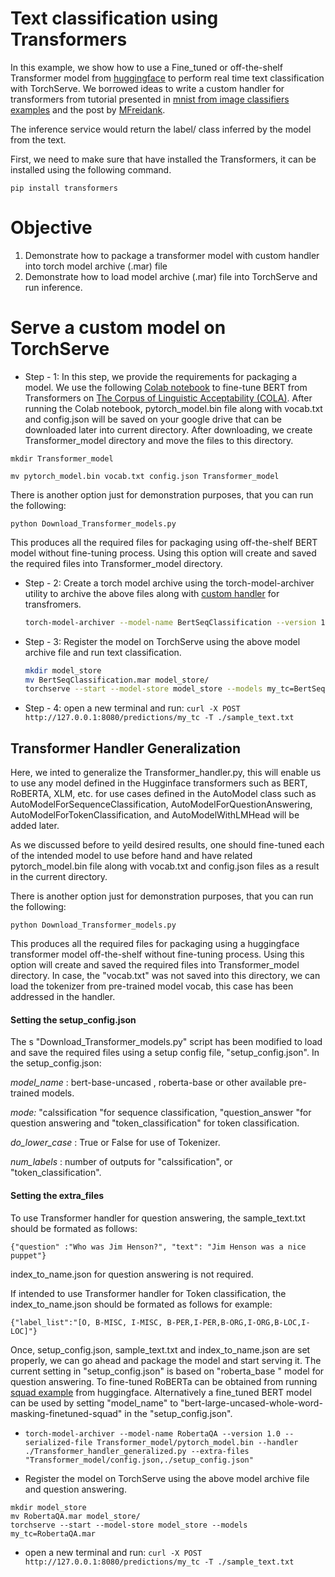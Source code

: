 # Text classification using Transformers

In this example, we show how to use a Fine_tuned or off-the-shelf Transformer model from [huggingface](https://huggingface.co/transformers/index.html) to perform real time text classification with TorchServe. We borrowed ideas to write a custom handler for transformers from tutorial presented in [mnist from image classifiers examples](https://github.com/pytorch/serve/tree/master/examples/image_classifier/mnist) and the post by [MFreidank](https://medium.com/analytics-vidhya/deploy-huggingface-s-bert-to-production-with-pytorch-serve-27b068026d18).

The inference service would return the label/ class inferred by the model from the text.

First, we need to make sure that have installed the Transformers, it can be installed using the following  command.

 `pip install transformers`

# Objective
1. Demonstrate how to package a transformer model with custom handler into torch model archive (.mar) file
2. Demonstrate how to load model archive (.mar) file into TorchServe and run inference.

# Serve a custom model on TorchServe

 * Step - 1: In this step, we provide the requirements for packaging a model. We use the following [Colab notebook](https://drive.google.com/open?id=1p3v-JjNi8xfE8vGd-Jhzisi1ztNLdbTb) to fine-tune BERT from Transformers on [The Corpus of Linguistic Acceptability (COLA)](https://nyu-mll.github.io/CoLA/). After running the Colab notebook, pytorch_model.bin file along with vocab.txt and config.json will be saved on your google drive that can be downloaded later into current directory. After downloading, we create Transformer_model directory and move the files to this directory.

 `mkdir Transformer_model`

 `mv pytorch_model.bin vocab.txt config.json Transformer_model`

 There is another option just for demonstration purposes, that you can run the following:

`python Download_Transformer_models.py`

 This produces all the required files for packaging using off-the-shelf BERT model without fine-tuning process. Using this option will create and saved the required files into Transformer_model directory.

 * Step - 2: Create a torch model archive using the torch-model-archiver utility to archive the above files along with [custom handler](Transformers_handler.py) for transfromers.

    ```bash
    torch-model-archiver --model-name BertSeqClassification --version 1.0 --serialized-file Transformer_model/pytorch_model.bin --handler ./Transformers_handler.py --extra-files "./index_to_name.json,Transformer_model/vocab.txt,Transformer_model/config.json"
    ```

 * Step - 3: Register the model on TorchServe using the above model archive file and run text classification.

    ```bash
    mkdir model_store
    mv BertSeqClassification.mar model_store/
    torchserve --start --model-store model_store --models my_tc=BertSeqClassification.mar

    ```
* Step - 4: open a new terminal and run:
`curl -X POST http://127.0.0.1:8080/predictions/my_tc -T ./sample_text.txt`

## Transformer Handler Generalization

Here, we inted to generalize the Transformer_handler.py, this will enable us to use any model defined in the Hugginface transformers such as BERT, RoBERTA, XLM, etc. for use cases defined in the AutoModel class such as AutoModelForSequenceClassification, AutoModelForQuestionAnswering, AutoModelForTokenClassification, and AutoModelWithLMHead will be added later. 

As we discussed before to yeild desired results, one should fine-tuned each of the intended model to use before hand and have related  pytorch_model.bin file along with vocab.txt and config.json files as a result in the current directory. 

There is another option just for demonstration purposes, that you can run the following:

`python Download_Transformer_models.py`

This produces all the required files for packaging using a huggingface transformer model off-the-shelf without fine-tuning process. Using this option will create and saved the required files into Transformer_model directory. In case, the "vocab.txt" was not saved into this directory, we can load the tokenizer from pre-trained model vocab, this case has been addressed in the handler. 

#### Setting the setup_config.json

The s "Download_Transformer_models.py" script has been modified to load and save the required files using a setup config file, "setup_config.json". In the setup_config.json:

*model_name* : bert-base-uncased , roberta-base or other available pre-trained models.

*mode:* "calssification "for sequence classification, "question_answer "for question answering and "token_classification" for token classification. 

*do_lower_case* : True or False for use of Tokenizer.

*num_labels* : number of outputs for "calssification", or "token_classification". 

#### Setting the extra_files

To use Transformer handler for question answering, the sample_text.txt should be formated as follows:

`{"question" :"Who was Jim Henson?", "text": "Jim Henson was a nice puppet"}`

index_to_name.json for question answering is not required. 

If intended to use Transformer handler for Token classification, the index_to_name.json should be formated as follows for example:

`{"label_list":"[O, B-MISC, I-MISC, B-PER,I-PER,B-ORG,I-ORG,B-LOC,I-LOC]"}`

Once, setup_config.json,  sample_text.txt and  index_to_name.json are set properly, we can go ahead and package the model and start serving it. The current setting in "setup_config.json" is based on "roberta_base " model for question answering. To fine-tuned RoBERTa can be obtained from running [squad example](https://huggingface.co/transformers/examples.html#squad) from huggingface. Alternatively a fine_tuned BERT model can be used by setting "model_name" to "bert-large-uncased-whole-word-masking-finetuned-squad" in the "setup_config.json".

- ```
  torch-model-archiver --model-name RobertaQA --version 1.0 --serialized-file Transformer_model/pytorch_model.bin --handler ./Transformer_handler_generalized.py --extra-files "Transformer_model/config.json,./setup_config.json"
  ```

-  Register the model on TorchServe using the above model archive file and question answering.

  ```
  mkdir model_store
  mv RobertaQA.mar model_store/
  torchserve --start --model-store model_store --models my_tc=RobertaQA.mar
  
  ```

- open a new terminal and run: `curl -X POST http://127.0.0.1:8080/predictions/my_tc -T ./sample_text.txt`